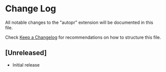 # Change Log

All notable changes to the "autopr" extension will be documented in this file.

Check [Keep a Changelog](http://keepachangelog.com/) for recommendations on how to structure this file.

## [Unreleased]

- Initial release